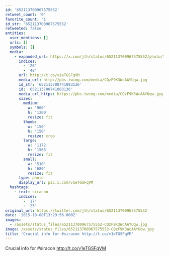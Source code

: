 ```yaml
---
id: '652113700967575552'
retweet_count: '0'
favorite_count: '1'
id_str: '652113700967575552'
retweeted: false
entities:
  user_mentions: []
  urls: []
  symbols: []
  media:
    - expanded_url: https://x.com/jth/status/652113700967575552/photo/1
      indices:
        - '26'
        - '48'
      url: http://t.co/v1eTGSFqVM
      media_url: http://pbs.twimg.com/media/CQzF9K3WcAAYUqw.jpg
      id_str: '652113700741083136'
      id: '652113700741083136'
      media_url_https: https://pbs.twimg.com/media/CQzF9K3WcAAYUqw.jpg
      sizes:
        medium:
          w: '900'
          h: '1200'
          resize: fit
        thumb:
          w: '150'
          h: '150'
          resize: crop
        large:
          w: '1172'
          h: '1563'
          resize: fit
        small:
          w: '510'
          h: '680'
          resize: fit
      type: photo
      display_url: pic.x.com/v1eTGSFqVM
  hashtags:
    - text: siracon
      indices:
        - '17'
        - '25'
original_url: https://twitter.com/jth/status/652113700967575552
date: '2015-10-08T13:29:56.000Z'
images:
  - /assets/status_files/652113700967575552-CQzF9K3WcAAYUqw.jpg
image: /assets/status_files/652113700967575552-CQzF9K3WcAAYUqw.jpg
title: 'Crucial info for #siracon http://t.co/v1eTGSFqVM'
---
```


Crucial info for #siracon http://t.co/v1eTGSFqVM
